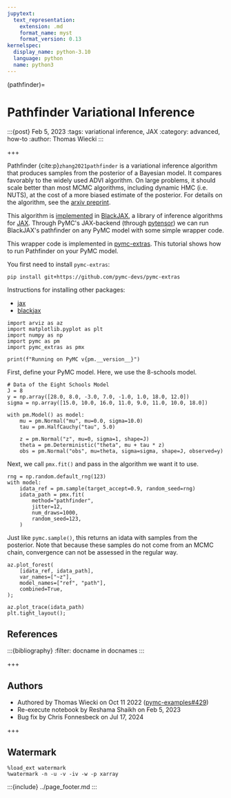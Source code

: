```yaml
---
jupytext:
  text_representation:
    extension: .md
    format_name: myst
    format_version: 0.13
kernelspec:
  display_name: python-3.10
  language: python
  name: python3
---
```


(pathfinder)=

# Pathfinder Variational Inference

:::{post} Feb 5, 2023 
:tags: variational inference, JAX
:category: advanced, how-to
:author: Thomas Wiecki
:::

+++

Pathfinder {cite:p}`zhang2021pathfinder` is a variational inference algorithm that produces samples from the posterior of a Bayesian model. It compares favorably to the widely used ADVI algorithm. On large problems, it should scale better than most MCMC algorithms, including dynamic HMC (i.e. NUTS), at the cost of a more biased estimate of the posterior. For details on the algorithm, see the [arxiv preprint](https://arxiv.org/abs/2108.03782).

This algorithm is [implemented](https://github.com/blackjax-devs/blackjax/pull/194) in [BlackJAX](https://github.com/blackjax-devs/blackjax), a library of inference algorithms for [JAX](https://github.com/google/jax). Through PyMC's JAX-backend (through [pytensor](https://github.com/pytensor-devs/pytensor)) we can run BlackJAX's pathfinder on any PyMC model with some simple wrapper code.

This wrapper code is implemented in [pymc-extras](https://github.com/pymc-devs/pymc-extras/). This tutorial shows how to run Pathfinder on your PyMC model.

You first need to install `pymc-extras`:

`pip install git+https://github.com/pymc-devs/pymc-extras`

Instructions for installing other packages:  
- [jax](https://github.com/google/jax#installation)
- [blackjax](https://pypi.org/project/blackjax/)

```{code-cell} ipython3
import arviz as az
import matplotlib.pyplot as plt
import numpy as np
import pymc as pm
import pymc_extras as pmx

print(f"Running on PyMC v{pm.__version__}")
```

First, define your PyMC model. Here, we use the 8-schools model.

```{code-cell} ipython3
# Data of the Eight Schools Model
J = 8
y = np.array([28.0, 8.0, -3.0, 7.0, -1.0, 1.0, 18.0, 12.0])
sigma = np.array([15.0, 10.0, 16.0, 11.0, 9.0, 11.0, 10.0, 18.0])

with pm.Model() as model:
    mu = pm.Normal("mu", mu=0.0, sigma=10.0)
    tau = pm.HalfCauchy("tau", 5.0)

    z = pm.Normal("z", mu=0, sigma=1, shape=J)
    theta = pm.Deterministic("theta", mu + tau * z)
    obs = pm.Normal("obs", mu=theta, sigma=sigma, shape=J, observed=y)
```

Next, we call `pmx.fit()` and pass in the algorithm we want it to use.

```{code-cell} ipython3
rng = np.random.default_rng(123)
with model:
    idata_ref = pm.sample(target_accept=0.9, random_seed=rng)
    idata_path = pmx.fit(
        method="pathfinder",
        jitter=12,
        num_draws=1000,
        random_seed=123,
    )
```

Just like `pymc.sample()`, this returns an idata with samples from the posterior. Note that because these samples do not come from an MCMC chain, convergence can not be assessed in the regular way.

```{code-cell} ipython3
az.plot_forest(
    [idata_ref, idata_path],
    var_names=["~z"],
    model_names=["ref", "path"],
    combined=True,
);
```

```{code-cell} ipython3
az.plot_trace(idata_path)
plt.tight_layout();
```

## References

:::{bibliography}
:filter: docname in docnames
:::

+++

## Authors

* Authored by Thomas Wiecki on Oct 11 2022 ([pymc-examples#429](https://github.com/pymc-devs/pymc-examples/pull/429))
* Re-execute notebook by Reshama Shaikh on Feb 5, 2023
* Bug fix by Chris Fonnesbeck on Jul 17, 2024

+++

## Watermark

```{code-cell} ipython3
%load_ext watermark
%watermark -n -u -v -iv -w -p xarray
```

:::{include} ../page_footer.md
:::
